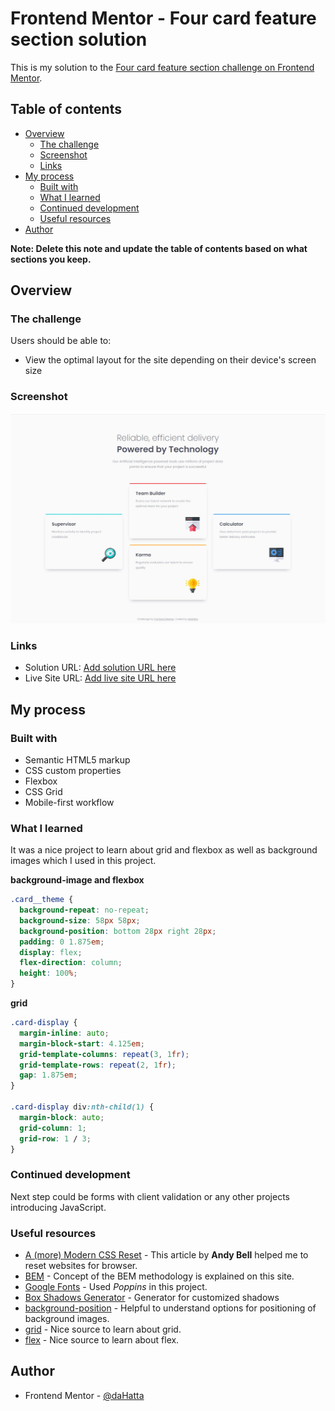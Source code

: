 # Frontend Mentor - Four card feature section solution

This is my solution to the [Four card feature section challenge on Frontend Mentor](https://www.frontendmentor.io/challenges/four-card-feature-section-weK1eFYK).

## Table of contents

- [Overview](#overview)
  - [The challenge](#the-challenge)
  - [Screenshot](#screenshot)
  - [Links](#links)
- [My process](#my-process)
  - [Built with](#built-with)
  - [What I learned](#what-i-learned)
  - [Continued development](#continued-development)
  - [Useful resources](#useful-resources)
- [Author](#author)

**Note: Delete this note and update the table of contents based on what sections you keep.**

## Overview

### The challenge

Users should be able to:

- View the optimal layout for the site depending on their device's screen size

### Screenshot

![Four card feature section solution](./screenshot.jpg)

### Links

- Solution URL: [Add solution URL here](https://your-solution-url.com)
- Live Site URL: [Add live site URL here](https://your-live-site-url.com)

## My process

### Built with

- Semantic HTML5 markup
- CSS custom properties
- Flexbox
- CSS Grid
- Mobile-first workflow

### What I learned

It was a nice project to learn about grid and flexbox as well as background images which I used in this project.

**background-image and flexbox**

```css
.card__theme {
  background-repeat: no-repeat;
  background-size: 58px 58px;
  background-position: bottom 28px right 28px;
  padding: 0 1.875em;
  display: flex;
  flex-direction: column;
  height: 100%;
}
```

**grid**

```css
.card-display {
  margin-inline: auto;
  margin-block-start: 4.125em;
  grid-template-columns: repeat(3, 1fr);
  grid-template-rows: repeat(2, 1fr);
  gap: 1.875em;
}

.card-display div:nth-child(1) {
  margin-block: auto;
  grid-column: 1;
  grid-row: 1 / 3;
}
```

### Continued development

Next step could be forms with client validation or any other projects introducing JavaScript.

### Useful resources

- [A (more) Modern CSS Reset](https://piccalil.li/blog/a-more-modern-css-reset/) - This article by **Andy Bell** helped me to reset websites for browser.
- [BEM](https://getbem.com/) - Concept of the BEM methodology is explained on this site.
- [Google Fonts](https://fonts.google.com/specimen/Poppins) - Used _Poppins_ in this project.
- [Box Shadows Generator](https://box-shadow.dev/) - Generator for customized shadows
- [background-position](https://developer.mozilla.org/en-US/docs/Web/CSS/background-position) - Helpful to understand options for positioning of background images.
- [grid](https://developer.mozilla.org/en-US/docs/Web/CSS/grid) - Nice source to learn about grid.
- [flex](https://developer.mozilla.org/en-US/docs/Web/CSS/flex) - Nice source to learn about flex.

## Author

- Frontend Mentor - [@daHatta](https://www.frontendmentor.io/profile/daHatta)
